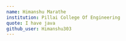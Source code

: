 ```yaml
---
name: Himanshu Marathe
institution: Pillai College Of Engineering
quote: I have java
github_user: Himanshu303
---
```

